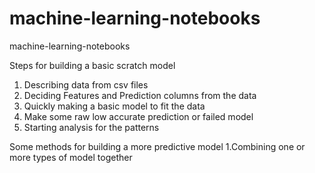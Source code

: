 # machine-learning-notebooks
 machine-learning-notebooks
 
 Steps for building a basic scratch model
 
 1. Describing data from csv files
 1. Deciding Features and Prediction columns from the data
 1. Quickly making a basic model to fit the data
 1. Make some raw low accurate prediction or failed model
 1. Starting analysis for the patterns

Some methods for building a more predictive model
1.Combining one or more types of model together
